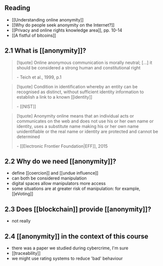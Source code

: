 
## Reading
- [[Understanding online anonymity]]
- [[Why do people seek anonymity on the Internet?]]
- [[Privacy and online rights knowledge area]], pp. 10-14
- [[A fistful of bitcoins]]
## 2.1 What is [[anonymity]]?
>[!quote] Online anonymous communication is morally neutral; [...] it should be considered a strong human and constitutional right
>
>\- Teich et al., 1999, p.1

>[!quote] Condition in identification whereby an entity can be recognised as distinct, without sufficient identity information to establish a link to a known [[identity]]
>
>\- [[NIST]]

>[!quote] Anonymity online means that an individual acts or communicates on the web and does not use his or her own name or identity, uses a substitute name making his or her own name unidentifiable or the real name or identity are protected and cannot be determined
>
>\- [[Electronic Frontier Foundation|EFF]], 2015
## 2.2 Why do we need [[anonymity]]?
- define [[coercion]] and [[undue influence]]
- can both be considered manipulation
- digital spaces allow manipulators more access
- some situations are at greater risk of manipulation: for example, [[eVoting]]

## 2.3 Does [[blockchain]] provide [[anonymity]]?
- not really

## 2.4 [[anonymity]] in the context of this course
- there was a paper we studied during cybercrime, I'm sure
- [[traceability]]
- we might use rating systems to reduce 'bad' behaviour